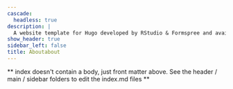 ```yaml
---
cascade:
  headless: true
description: |
  A website template for Hugo developed by RStudio & Formspree and available for free.
show_header: true
sidebar_left: false
title: Aboutabout
---
```


** index doesn't contain a body, just front matter above.
See the header / main / sidebar folders to edit the index.md files **
